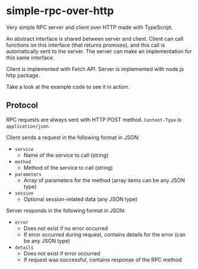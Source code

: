 # simple-rpc-over-http

Very simple RPC server and client over HTTP made with TypeScript.

An abstract interface is shared between server and client. Client
can call functions on this interface (that returns promises),
and this call is automatically sent to the server. The server
can make an implementation for this same interface.

Client is implemented with Fetch API. Server is implemented
with node.js http package.

Take a look at the example code to see it in action.

## Protocol

RPC requests are always sent with HTTP POST method. `Content-Type` is `application/json`.

Client sends a request in the following format in JSON:
 - `service`
   - Name of the service to call (string)
 - `method`
   - Method of the service to call (string)
 - `parameters`
   - Array of parameters for the method (array items can be any JSON type)
 - `session`
   - Optional session-related data (any JSON type)

Server responds in the following format in JSON:
 - `error`
   - Does not exist if no error occurred
   - If error occurred during request, contains details for the error (can be any JSON type)
 - `details`
   - Does not exist if error occurred
   - If request was successful, contains response of the RPC method
